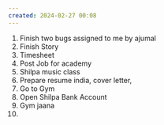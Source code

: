 ```yaml
---
created: 2024-02-27 00:08
---
```

1. Finish two bugs assigned to me by ajumal
2. Finish Story
3. Timesheet
4. Post Job for academy
5. Shilpa music class
6. Prepare resume india, cover letter, 
7. Go to Gym
8. Open Shilpa Bank Account
9. Gym jaana
10. 